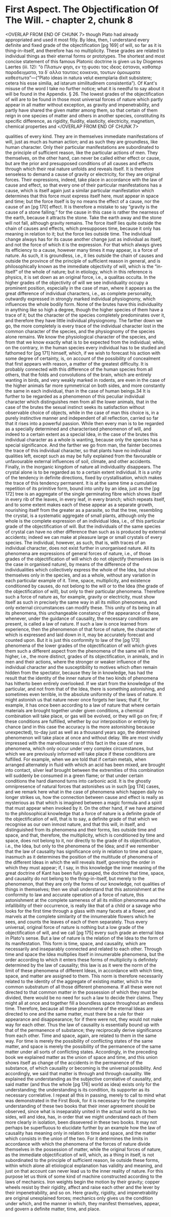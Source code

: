 # First Aspect. The Objectification Of The Will. - chapter 2, chunk 8

<OVERLAP FROM END OF CHUNK 7>
though Plato had already appropriated and used it most fitly. By Idea, then, I understand every definite and fixed grade of the objectification [pg 169] of will, so far as it is thing-in-itself, and therefore has no multiplicity. These grades are related to individual things as their eternal forms or prototypes. The shortest and most concise statement of this famous Platonic doctrine is given us by Diogenes Laertes (iii. 12): “ὁ Πλατων φησι, εν τῃ φυσει τας ιδεας ἑσταναι, καθαπερ παραδειγματα, τα δ᾽ αλλα ταυταις εοικεναι, τουτων ὁμοιωματα καθεστωτα”—(“Plato ideas in natura velut exemplaria dixit subsistere; cetera his esse similia, ad istarum similitudinem consistentia”). Of Kant's misuse of the word I take no further notice; what it is needful to say about it will be found in the Appendix. § 26. The lowest grades of the objectification of will are to be found in those most universal forces of nature which partly appear in all matter without exception, as gravity and impenetrability, and partly have shared the given matter among them, so that certain of them reign in one species of matter and others in another species, constituting its specific difference, as rigidity, fluidity, elasticity, electricity, magnetism, chemical properties and
</OVERLAP FROM END OF CHUNK 7>

qualities of every kind. They are in themselves immediate manifestations of will, just as much as human action; and as such they are groundless, like human character. Only their particular manifestations are subordinated to the principle of sufficient reason, like the particular actions of men. They themselves, on the other hand, can never be called either effect or cause, but are the prior and presupposed conditions of all causes and effects through which their real nature unfolds and reveals itself. It is therefore senseless to demand a cause of gravity or electricity, for they are original forces. Their expressions, indeed, take place in accordance with the law of cause and effect, so that every one of their particular manifestations has a cause, which is itself again just a similar particular manifestation which determines that this force must express itself here, must appear in space and time; but the force itself is by no means the effect of a cause, nor the cause of an [pg 170] effect. It is therefore a mistake to say “gravity is the cause of a stone falling;” for the cause in this case is rather the nearness of the earth, because it attracts the stone. Take the earth away and the stone will not fall, although gravity remains. The force itself lies quite outside the chain of causes and effects, which presupposes time, because it only has meaning in relation to it; but the force lies outside time. The individual change always has for its cause another change just as individual as itself, and not the force of which it is the expression. For that which always gives its efficiency to a cause, however many times it may appear, is a force of nature. As such, it is groundless, i.e., it lies outside the chain of causes and outside the province of the principle of sufficient reason in general, and is philosophically known as the immediate objectivity of will, which is the “in-itself” of the whole of nature; but in etiology, which in this reference is physics, it is set down as an original force, i.e., a qualitas occulta. In the higher grades of the objectivity of will we see individuality occupy a prominent position, especially in the case of man, where it appears as the great difference of individual characters, i.e., as complete personality, outwardly expressed in strongly marked individual physiognomy, which influences the whole bodily form. None of the brutes have this individuality in anything like so high a degree, though the higher species of them have a trace of it; but the character of the species completely predominates over it, and therefore they have little individual physiognomy. The farther down we go, the more completely is every trace of the individual character lost in the common character of the species, and the physiognomy of the species alone remains. We know the physiological character of the species, and from that we know exactly what is to be expected from the individual; while, on the contrary, in the human species every individual has to be studied and fathomed for [pg 171] himself, which, if we wish to forecast his action with some degree of certainty, is, on account of the possibility of concealment that first appears with reason, a matter of the greatest difficulty. It is probably connected with this difference of the human species from all others, that the folds and convolutions of the brain, which are entirely wanting in birds, and very weakly marked in rodents, are even in the case of the higher animals far more symmetrical on both sides, and more constantly the same in each individual, than in the case of human beings.34 It is further to be regarded as a phenomenon of this peculiar individual character which distinguishes men from all the lower animals, that in the case of the brutes the sexual instinct seeks its satisfaction without observable choice of objects, while in the case of man this choice is, in a purely instinctive manner and independent of all reflection, carried so far that it rises into a powerful passion. While then every man is to be regarded as a specially determined and characterised phenomenon of will, and indeed to a certain extent as a special Idea, in the case of the brutes this individual character as a whole is wanting, because only the species has a special significance. And the farther we go from man, the fainter becomes the trace of this individual character, so that plants have no individual qualities left, except such as may be fully explained from the favourable or unfavourable external influences of soil, climate, and other accidents. Finally, in the inorganic kingdom of nature all individuality disappears. The crystal alone is to be regarded as to a certain extent individual. It is a unity of the tendency in definite directions, fixed by crystallisation, which makes the trace of this tendency permanent. It is at the same time a cumulative repetition of its primitive form, bound into unity by an idea, just as the [pg 172] tree is an aggregate of the single germinating fibre which shows itself in every rib of the leaves, in every leaf, in every branch; which repeats itself, and to some extent makes each of these appear as a separate growth, nourishing itself from the greater as a parasite, so that the tree, resembling the crystal, is a systematic aggregate of small plants, although only the whole is the complete expression of an individual Idea, i.e., of this particular grade of the objectification of will. But the individuals of the same species of crystal can have no other difference than such as is produced by external accidents; indeed we can make at pleasure large or small crystals of every species. The individual, however, as such, that is, with traces of an individual character, does not exist further in unorganised nature. All its phenomena are expressions of general forces of nature, i.e., of those grades of the objectification of will which do not objectify themselves (as is the case in organised nature), by means of the difference of the individualities which collectively express the whole of the Idea, but show themselves only in the species, and as a whole, without any variation in each particular example of it. Time, space, multiplicity, and existence conditioned by causes, do not belong to the will or to the Idea (the grade of the objectification of will), but only to their particular phenomena. Therefore such a force of nature as, for example, gravity or electricity, must show itself as such in precisely the same way in all its million phenomena, and only external circumstances can modify these. This unity of its being in all its phenomena, this unchangeable constancy of the appearance of these, whenever, under the guidance of causality, the necessary conditions are present, is called a law of nature. If such a law is once learned from experience, then the phenomenon of that force of nature, the character of which is expressed and laid down in it, may be accurately forecast and counted upon. But it is just this conformity to law of the [pg 173] phenomena of the lower grades of the objectification of will which gives them such a different aspect from the phenomena of the same will in the higher, i.e., the more distinct, grades of its objectification, in animals, and in men and their actions, where the stronger or weaker influence of the individual character and the susceptibility to motives which often remain hidden from the spectator, because they lie in knowledge, has had the result that the identity of the inner nature of the two kinds of phenomena has hitherto been entirely overlooked. If we start from the knowledge of the particular, and not from that of the Idea, there is something astonishing, and sometimes even terrible, in the absolute uniformity of the laws of nature. It might astonish us that nature never once forgets her laws; that if, for example, it has once been according to a law of nature that where certain materials are brought together under given conditions, a chemical combination will take place, or gas will be evolved, or they will go on fire; if these conditions are fulfilled, whether by our interposition or entirely by chance (and in this case the accuracy is the more astonishing because unexpected), to-day just as well as a thousand years ago, the determined phenomenon will take place at once and without delay. We are most vividly impressed with the marvellousness of this fact in the case of rare phenomena, which only occur under very complex circumstances, but which we are previously informed will take place if these conditions are fulfilled. For example, when we are told that if certain metals, when arranged alternately in fluid with which an acid has been mixed, are brought into contact, silver leaf brought between the extremities of this combination will suddenly be consumed in a green flame; or that under certain conditions the hard diamond turns into carbonic acid. It is the ghostly omnipresence of natural forces that astonishes us in such [pg 174] cases, and we remark here what in the case of phenomena which happen daily no longer strikes us, how the connection between cause and effect is really as mysterious as that which is imagined between a magic formula and a spirit that must appear when invoked by it. On the other hand, if we have attained to the philosophical knowledge that a force of nature is a definite grade of the objectification of will, that is to say, a definite grade of that which we recognise as our own inmost nature, and that this will, in itself, and distinguished from its phenomena and their forms, lies outside time and space, and that, therefore, the multiplicity, which is conditioned by time and space, does not belong to it, nor directly to the grade of its objectification, i.e., the Idea, but only to the phenomena of the Idea; and if we remember that the law of causality has significance only in relation to time and space, inasmuch as it determines the position of the multitude of phenomena of the different Ideas in which the will reveals itself, governing the order in which they must appear; if, I say, in this knowledge the inner meaning of the great doctrine of Kant has been fully grasped, the doctrine that time, space, and causality do not belong to the thing-in-itself, but merely to the phenomenon, that they are only the forms of our knowledge, not qualities of things in themselves; then we shall understand that this astonishment at the conformity to law and accurate operation of a force of nature, this astonishment at the complete sameness of all its million phenomena and the infallibility of their occurrence, is really like that of a child or a savage who looks for the first time through a glass with many facets at a flower, and marvels at the complete similarity of the innumerable flowers which he sees, and counts the leaves of each of them separately. Thus every universal, original force of nature is nothing but a low grade of the objectification of will, and we call [pg 175] every such grade an eternal Idea in Plato's sense. But a law of nature is the relation of the Idea to the form of its manifestation. This form is time, space, and causality, which are necessarily and inseparably connected and related to each other. Through time and space the Idea multiplies itself in innumerable phenomena, but the order according to which it enters these forms of multiplicity is definitely determined by the law of causality; this law is as it were the norm of the limit of these phenomena of different Ideas, in accordance with which time, space, and matter are assigned to them. This norm is therefore necessarily related to the identity of the aggregate of existing matter, which is the common substratum of all those different phenomena. If all these were not directed to that common matter in the possession of which they must be divided, there would be no need for such a law to decide their claims. They might all at once and together fill a boundless space throughout an endless time. Therefore, because all these phenomena of the eternal Ideas are directed to one and the same matter, must there be a rule for their appearance and disappearance; for if there were not, they would not make way for each other. Thus the law of causality is essentially bound up with that of the permanence of substance; they reciprocally derive significance from each other. Time and space, again, are related to them in the same way. For time is merely the possibility of conflicting states of the same matter, and space is merely the possibility of the permanence of the same matter under all sorts of conflicting states. Accordingly, in the preceding book we explained matter as the union of space and time, and this union shows itself as change of the accidents in the permanence of the substance, of which causality or becoming is the universal possibility. And accordingly, we said that matter is through and through causality. We explained the understanding as the subjective correlative of causality, and said matter (and thus the whole [pg 176] world as idea) exists only for the understanding; the understanding is its condition, its supporter as its necessary correlative. I repeat all this in passing, merely to call to mind what was demonstrated in the First Book, for it is necessary for the complete understanding of these two books that their inner agreement should be observed, since what is inseparably united in the actual world as its two sides, will and idea, has, in order that we might understand each of them more clearly in isolation, been dissevered in these two books. It may not perhaps be superfluous to elucidate further by an example how the law of causality has meaning only in relation to time and space, and the matter which consists in the union of the two. For it determines the limits in accordance with which the phenomena of the forces of nature divide themselves in the possession of matter, while the original forces of nature, as the immediate objectification of will, which, as a thing in itself, is not subordinated to the principle of sufficient reason, lie outside these forms, within which alone all etiological explanation has validity and meaning, and just on that account can never lead us to the inner reality of nature. For this purpose let us think of some kind of machine constructed according to the laws of mechanics. Iron weights begin the motion by their gravity; copper wheels resist by their rigidity, affect and raise each other and the lever by their impenetrability, and so on. Here gravity, rigidity, and impenetrability are original unexplained forces; mechanics only gives us the condition under which, and the manner in which, they manifest themselves, appear, and govern a definite matter, time, and place.